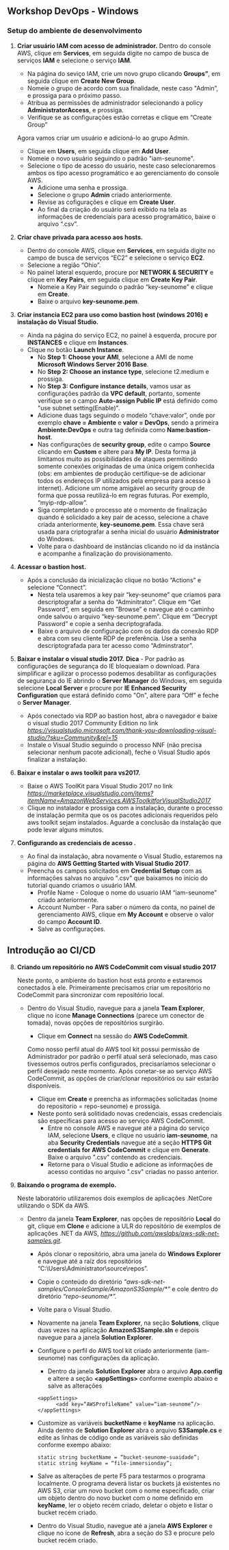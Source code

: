 ## **Workshop DevOps - Windows**

### **Setup do ambiente de desenvolvimento**

1.  **Criar usuário IAM com acesso de administrador.**
    Dentro do console AWS, clique em **Services**, em seguida digite no campo de busca de serviços **IAM** e selecione o serviço **IAM**.
	- Na página do seviço IAM, crie um novo grupo clicando **Groups”**, em seguida clique em **Create New Group**.
	- Nomeie o grupo de acordo com sua finalidade, neste caso "Admin”, e prossiga para o próximo passo.
	- Atribua as permissões de administrador selecionando a policy **AdministratorAccess**, e prossiga.
	- Verifique se as configurações estão corretas e clique em “Create Group”
	    
    Agora vamos criar um usuário e adicioná-lo ao grupo Admin.
	- Clique em **Users**, em seguida clique em **Add User**.
	- Nomeie o novo usuário seguindo o padrão "iam-seunome".
	- Selecione o tipo de acesso do usuário, neste caso selecionaremos ambos os tipo acesso programático e ao gerenciamento do console AWS.
		- Adicione uma senha e prossiga.
		- Selecione o grupo **Admin** criado anteriormente.
		- Revise as cofigurações e clique em **Create User**.
		- Ao final da criação do usuário será exibido na tela as informações de credenciais para acesso programático, baixe o arquivo “.csv”.
        
 2. **Criar chave privada para acesso aos hosts.**
	- Dentro do console AWS, clique em **Services**, em seguida digite no campo de busca de serviços “EC2” e selecione o serviço **EC2**.
	- Selecione a região “Ohio”.
	- No painel lateral esquerdo, procure por **NETWORK & SECURITY** e clique em **Key Pairs**, em seguida clique em **Create Key Pair**.
		- Nomeie a Key Pair seguindo o padrão “key-seunome” e clique em **Create**.
		- Baixe o arquivo **key-seunome.pem**.
        
 3. **Criar instancia EC2  para uso como bastion host (windows 2016) e instalação do Visual Studio.**
 
	- Ainda na página do serviço EC2, no painel à esquerda, procure por **INSTANCES** e clique em **Instances**.
	- Clique no botão **Launch Instance**.
		- No **Step 1: Choose your AMI**, selecione a AMI  de nome **Microsoft Windows Server 2016 Base**.
		- No **Step 2: Choose  an instance type**, selecione t2.medium e prossiga.
		- No **Step 3: Configure instance details**, vamos usar as configurações padrão da **VPC default**, portanto, somente verifique se o campo **Auto-assign Public IP** está definido como "use subnet setting(Enable)".
		- Adicione duas tags seguindo o modelo “chave:valor”, onde por exemplo  **chave = Ambiente** e **valor = DevOps**, sendo a primeira **Ambiente:DevOps** e outra tag definida como **Name:bastion-host**.
		- Nas configurações de **security group**, edite o campo **Source** clicando em **Custom** e altere para **My IP**. Desta forma já limitamos muito as possibilidades de ataques permitindo somente conexões originadas de uma única origem conhecida (obs: em ambientes de produção certifique-se de adicionar todos os endereços IP utilizados pela empresa para acesso à internet). Adicione um nome amigável ao security group de forma que possa reutilizá-lo em regras futuras. Por exemplo, “myip-rdp-allow”.
		- Siga completando o processo até o momento de finalização quando é solicidado a key pair de acesso, selecione a chave criada anteriormente, **key-seunome.pem**. Essa chave será usada para criptografar a senha inicial do usuário **Administrator** do Windows.
		- Volte para o dashboard de instâncias clicando no id da instância e acompanhe a finalização do provisionamento.

4. **Acessar o bastion host.**
	- Após a conclusão da inicialização clique no botão “Actions” e selecione “Connect”.
		- Nesta tela usaremos a key pair “key-seunome” que criamos para descriptografar a senha do “Adminitrator”. Clique em “Get Password”, em seguida em ”Browse” e navegue até o caminho onde salvou o arquivo “key-seunome.pem”. Clique em “Decrypt Password” e copie a senha decriptografada.
		- Baixe o arquivo de configuração com os dados da conexão RDP e abra com seu cliente RDP de preferência. Use a senha descriptografada para ter acesso como “Adminstrator”.
        
5. **Baixar e instalar o visual studio 2017.**
**Dica** - Por padrão as configurações de segurança do IE bloqueaiam o download. Para simplificar e agilizar o processo podemos desabilitar as configurações de segurança do IE abrindo o **Server Manager** do Windows, em seguida selecione **Local Server** e procure por **IE Enhanced Security Configuration** que estará definido como "On", altere para “Off” e feche o **Server Manager**.
	- Após conectado via RDP ao bastion host, abra o navegador e baixe o visual studio 2017 Community Edition no link *https://visualstudio.microsoft.com/thank-you-downloading-visual-studio/?sku=Community&rel=15*
	- Instale o Visual Studio seguindo o processo NNF (não precisa selecionar nenhum pacote adicional), feche o Visual Studio após finalizar a instalação.

6. **Baixar e instalar o aws toolkit para vs2017.**
	- Baixe o AWS ToolKit para Visual Studio 2017 no link *https://marketplace.visualstudio.com/items?itemName=AmazonWebServices.AWSToolkitforVisualStudio2017*
	- Clique no instalador e prossiga com a instalação, durante o processo de instalação permita que os os pacotes adicionais  requeridos pelo aws toolkit sejam instalados. Aguarde a conclusão da instalação que pode levar alguns minutos.

7. **Configurando as credenciais de acesso .**
 	- Ao final da instalação, abra novamente o Visual Studio, estaremos na página do **AWS Gettting Started with Visual Studio 2017**.
	- Preencha os campos solicitados em **Credential Setup** com as informações salvas no arquivo ".csv" que baixamos no início do tutorial quando criamos o usuário IAM.
		- Profile Name - Coloque o nome do usuario IAM “iam-seunome” criado anteriormente.
		- Account Number - Para saber o número da conta, no painel de gerenciamento AWS, clique em **My Account** e observe o valor do campo **Account ID**.
		- Salve as configurações.

## Introdução ao CI/CD

8. **Criando um repositório no  AWS CodeCommit com visual studio 2017**

	Neste ponto, o ambiente do bastion host está pronto e estaremos conectados à ele. Primeiramente precisamos criar um repositório no CodeCommit para sincronizar com repositório local.
	- Dentro do Visual Studio, navegue para a janela **Team Explorer**, clique no ícone **Manage Connections** (parece um conector de tomada), novas opções de repositórios surgirão.
		- Clique em **Connect** na sessão do **AWS CodeCommit**.
			
		Como nosso perfil atual do AWS tool kit possui permissão de Administrador por padrão o perfil atual será selecionado, mas caso tivessemos outros perfis configurados, precisaríamos selecionar o perfil desejado neste momento.
		Após conetar-se ao serviço AWS CodeCommit, as opções de criar/clonar repositórios ou sair estarão disponíveis.

		- Clique em **Create** e preencha as informações solicitadas (nome do repositorio = repo-seunome) e prossiga.
		- Neste ponto será solitidado novas credenciais, essas credenciais são específicas para acesso ao serviço AWS CodeCommit.
			- Entre no console AWS e navegue até a página do serviço IAM, selecione **Users**, e clique no usuário **iam-seunome**, na aba **Security Credentials** navegue até a  seção **HTTPS Git credentials for AWS CodeCommit** e clique em **Generate**. Baixe o arquivo ".csv" contendo as credenciais.
			- Retorne para o Visual Studio e adicione as informações de acesso contidas no arquivo ".csv" criadas no passo anterior.

9. **Baixando o programa de exemplo.**
	
	Neste laboratório utilizaremos dois exemplos de aplicações .NetCore utilizando o SDK da AWS.
	- Dentro da janela **Team Explorer**, nas opções de repositório **Local** do git, clique em **Clone** e adicione a ULR do repositório de exemplos de aplicações .NET da AWS, *https://github.com/awslabs/aws-sdk-net-samples.git*.
		- Após clonar o repositório, abra uma janela do **Windows Explorer** e navegue até a raíz dos repositórios “C:\Users\Administrator\source\repos”.
		- Copie o conteúdo do diretório *"aws-sdk-net-samples/ConsoleSample/AmazonS3Sample/\*"* e cole dentro do diretório *“repo-seunome/\*”.*
		- Volte para o Visual Studio.
		- Novamente na janela **Team Explorer**, na seção **Solutions**, clique duas vezes na aplicação **AmazonS3Sample.sln** e depois navegue para a janela **Solution Explorer**.
		- Configure o perfil do AWS tool kit criado anteriormente (iam-seunome) nas configurações da aplicação.
			- Dentro da janela **Solution Explorer** abra o arquivo **App.config** e altere a seção **\<appSettings\>** conforme exemplo abaixo e salve as alterações
		   	
			``` 
			<appSettings>
			      <add key=“AWSProfileName” value=“iam-seunome”/>
			</appSettings>
			```

		- Customize as variáveis **bucketName** e **keyName** na aplicação.
		Ainda dentro de **Solution Explorer** abra o arquivo **S3Sample.cs** e edite as linhas de código onde as variáveis são definidas conforme exempo abaixo:
			 
			```
			static string bucketName = “bucket-seunome-suaidade”;
			static string keyName = “file-immersionday”;
			```
	
		- Salve as alterações de perte F5 para testarmos o programa localmente. O programa deverá listar os buckets já existentes no AWS S3, criar um novo bucket com o nome especificado, criar um objeto dentro do novo bucket com o nome definido em **keyName**, ler o objeto recém criado, deletar o objeto e listar o bucket recém criado. 
		- Dentro do Visual Studio, navegue até a janela **AWS Explorer** e clique no ícone de **Refresh**, abra a seção do S3 e procure pelo bucket recém criado.

